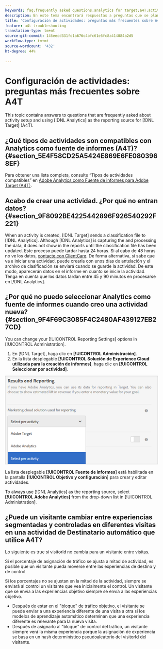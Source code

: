 ```yaml
---
keywords: faq;frequently asked questions;analytics for target;a4T;activity setup
description: En este tema encontrará respuestas a preguntas que se plantean a menudo sobre la configuración de actividades y el uso de Analytics como fuente de informes para Target (A4T).
title: 'Configuración de actividades: preguntas más frecuentes sobre A4T'
feature: a4t troubleshooting
translation-type: tm+mt
source-git-commit: 146eecd331fc1a676c4bfc61e6fc8a414084a2d5
workflow-type: tm+mt
source-wordcount: '432'
ht-degree: 44%

---
```



# Configuración de actividades: preguntas más frecuentes sobre A4T

This topic contains answers to questions that are frequently asked about activity setup and using [!DNL Analytics] as the reporting source for [!DNL Target] (A4T).

## ¿Qué tipos de actividades son compatibles con Analytics como fuente de informes (A4T)?{#section_5E4F58CD25A5424E869E6FE0803968EF}

Para obtener una lista completa, consulte “Tipos de actividades compatibles” en [Adobe Analytics como Fuente de informes para Adobe Target (A4T)](/help/c-integrating-target-with-mac/a4t/a4t.md#concept_7540C8C04259434AB6EE33B09F47A1DE).

## Acabo de crear una actividad. ¿Por qué no entran datos? {#section_9F8092BE4225442896F926540292F221}

When an activity is created, [!DNL Target] sends a classification file to [!DNL Analytics]. Although [!DNL Analytics] is capturing the and processing the data, it does not show in the reports until the classification file has been updated. Este proceso puede tardar hasta 24 horas. Si al cabo de 48 horas no ve los datos, [contacte con ClientCare](/help/cmp-resources-and-contact-information.md#reference_ACA3391A00EF467B87930A450050077C). De forma alternativa, si sabe que va a iniciar una actividad, puede crearla con unos días de antelación y el archivo de clasificación se enviará cuando se guarde la actividad. De este modo, aparecerán datos en el informe en cuanto se inicie la actividad. Tenga en cuenta que los datos tardan entre 45 y 90 minutos en procesarse en [!DNL Analytics].

## ¿Por qué no puedo seleccionar Analytics como fuente de informes cuando creo una actividad nueva?   {#section_9F4F69C3085F4C2480AF439127EB27CD}

You can change your [!UICONTROL Reporting Settings] options in [!UICONTROL Administration].

1. En [!DNL Target], haga clic en **[!UICONTROL Administración]**.
1. En la lista desplegable **[!UICONTROL Solución de Experience Cloud utilizada para la creación de informes]**, haga clic en **[!UICONTROL Seleccionar por actividad]**.

![](assets/select-per-activity.png)

La lista desplegable **[!UICONTROL Fuente de informes]** está habilitada en la pantalla **[!UICONTROL Objetivo y configuración]** para crear y editar actividades.

To always use [!DNL Analytics] as the reporting source, select **[!UICONTROL Adobe Analytics]** from the drop-down list in [!UICONTROL Administration].

## ¿Puede un visitante cambiar entre experiencias segmentadas y controladas en diferentes visitas en una actividad de Destinatario automático que utilice A4T?

Lo siguiente es true si visitorId no cambia para un visitante entre visitas.

Si el porcentaje de asignación de tráfico se ajusta a mitad de actividad, es posible que un visitante pueda moverse entre las experiencias de destino y de control.

Si los porcentajes no se ajustan en la mitad de la actividad, siempre se enviará al control un visitante que vea inicialmente el control. Un visitante que se envía a las experiencias objetivo siempre se envía a las experiencias objetivo.

* Después de estar en el &quot;bloque&quot; de tráfico objetivo, el visitante se puede enviar a una experiencia diferente de una visita a otra si los modelos de aprendizaje automático determinan que una experiencia diferente es relevante para la nueva visita.
* Después de asignarlo al &quot;bloque&quot; de control del tráfico, un visitante siempre verá la misma experiencia porque la asignación de experiencia se basa en un hash determinístico pseudoaleatorio del visitorId del visitante.
